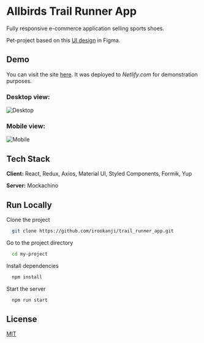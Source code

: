 # Allbirds Trail Runner App

Fully responsive e-commerce application selling sports shoes. 

Pet-project based on this [UI design](https://www.figma.com/file/mlPuSVMnEwfS1KzgwOd7FU/Allbirds) in Figma.


## Demo
You can visit the site [here](https://epic-knuth-85b278.netlify.app/). It was deployed to _Netlify.com_ for demonstration purposes.

### Desktop view:

![Desktop](Allbirds_1.gif) 

### Mobile view:

![Mobile](Allbirds_2.gif)

## Tech Stack

**Client:** React, Redux, Axios, Material UI, Styled Components, Formik, Yup

**Server:** Mockachino


 
## Run Locally

Clone the project

```bash
  git clone https://github.com/irookanji/trail_runner_app.git
```

Go to the project directory

```bash
  cd my-project
```

Install dependencies

```bash
  npm install
```

Start the server

```bash
  npm run start
```

## License

[MIT](https://choosealicense.com/licenses/mit/)
